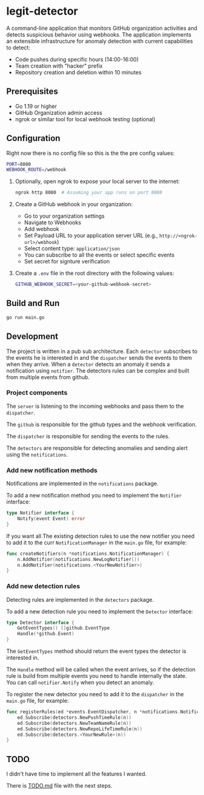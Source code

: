 # legit-detector

A command-line application that monitors GitHub organization activities and detects suspicious behavior using webhooks.
The application implements an extensible infrastructure for anomaly detection with current capabilities to detect:

- Code pushes during specific hours (14:00-16:00)
- Team creation with "hacker" prefix
- Repository creation and deletion within 10 minutes

## Prerequisites

- Go 1.19 or higher
- GitHub Organization admin access
- ngrok or similar tool for local webhook testing (optional)

## Configuration

Right now there is no config file so this is the the pre config values:

```bash
PORT=8080
WEBHOOK_ROUTE=/webhook
```

1. Optionally, open ngrok to expose your local server to the internet:

    ```bash
    ngrok http 8080  # Assuming your app runs on port 8080
    ```

1. Create a GitHub webhook in your organization:
   - Go to your organization settings
   - Navigate to Webhooks
   - Add webhook
   - Set Payload URL to your application server URL (e.g., `http://<ngrok-url>/webhook`)
   - Select content type: `application/json`
   - You can subscribe to all the events or select specific events
   - Set secret for signture verification

1. Create a `.env` file in the root directory with the following values:

    ```bash
    GITHUB_WEBHOOK_SECRET=<your-github-webhook-secret>
    ```

## Build and Run

```bash
go run main.go
```

## Development

The project is written in a pub sub architecture.
Each `detector` subscribes to the events he is interested in and the `dispatcher` sends the events to them when they arrive.
When a `detector` detects an anomaly it sends a notification using `notifier`.
The detectors rules can be complex and built from multiple events from github.

### Project components

The `server` is listening to the incoming webhooks and pass them to the `dispatcher`.

The `github` is responsible for the github types and the webhook verification.

The `dispatcher` is responsible for sending the events to the rules.

The `detectors` are responsible for detecting anomalies and sending alert using the `notifications`.

### Add new notification methods

Notifications are implemented in the `notifications` package.

To add a new notification method you need to implement the `Notifier` interface:

```go
type Notifier interface {
	Notify(event Event) error
}
```

If you want all The existing detection rules to use the new notifier you need to add it to the curr `NotificationManager` in the `main.go` file,
for example:

```go
func createNotifiers(n *notifications.NotificationManager) {
	n.AddNotifier(notifications.NewLogNotifier())
	n.AddNotifier(notifications.<YourNewNotifier>)
}
```

### Add new detection rules

Detecting rules are implemented in the `detectors` package.

To add a new detection rule you need to implement the `Detector` interface:

```go
type Detector interface {
	GetEventTypes() []github.EventType
	Handle(*github.Event)
}
```

The `GetEventTypes` method should return the event types the detector is interested in.

The `Handle` method will be called when the event arrives,
so if the detection rule is build from multiple events you need to handle internally the state.
You can call `notifier.Notify` when you detect an anomaly.

To register the new detector you need to add it to the `dispatcher` in the `main.go` file,
for example:

```go
func registerRules(ed *events.EventDispatcher, n *notifications.NotificationManager) {
	ed.Subscribe(detectors.NewPushTimeRule(n))
	ed.Subscribe(detectors.NewTeamNameRule(n))
	ed.Subscribe(detectors.NewRepoLifeTimeRule(n))
	ed.Subscribe(detectors.<YourNewRule>(n))
}
```

## TODO

I didn't have time to implement all the features I wanted.

There is [TODO.md](./TODO.md) file with the next steps.
